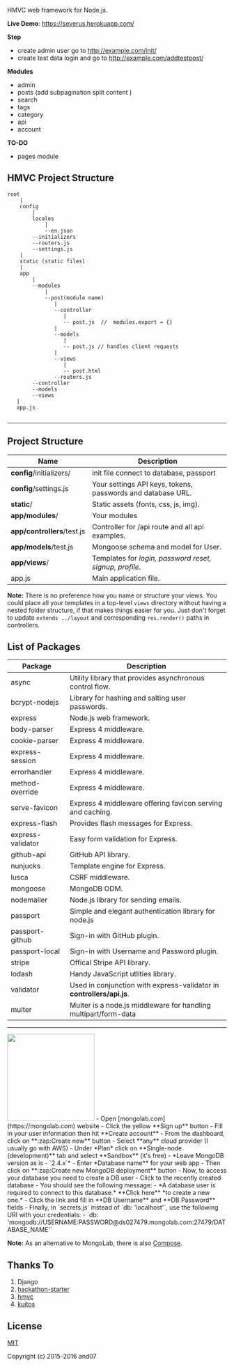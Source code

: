 HMVC web framework for Node.js. 

**Live Demo**: https://severus.herokuapp.com/
 
**Step**
- create admin user go to http://example.com/init/
- create test data login and go to http://example.com/addtestpost/

**Modules**
- admin
- posts (add subpagination split content  <!-- nextpage -->)
- search
- tags
- category
- api
- account

**TO-DO**
- pages module

HMVC Project Structure
-----------------

```
root
    |
    config
        |
        locales
            |
            --en.json
        --initializers
        --routers.js
        --settings.js
    |
    static (static files)
    |
    app
        |
        --modules
            |
            --post(module name)
               |
               --controller
                  |
                  -- post.js  //  modules.export = {}
               |
               --models
                  |
                  -- post.js // handles client requests
               |
               --views
                  |
                  -- post.html
               --routers.js
        --controller      
        --models
        --views
   |
   app.js 
    
```
---
Project Structure
-----------------

| Name                               | Description                                                  |
| ---------------------------------- | ------------------------------------------------------------ |
| **config**/initializers/           | init file connect to database, passport                      |
| **config**/settings.js             | Your settings API keys, tokens, passwords and database URL.  |
| **static**/                        | Static assets (fonts, css, js, img).                         |
| **app/modules**/                   | Your modules             |
| **app/controllers**/test.js        | Controller for /api route and all api examples.              |
| **app/models**/test.js             | Mongoose schema and model for User.                          |
| **app/views**/                     | Templates for *login, password reset, signup, profile*.      |
| app.js                             | Main application file.                                       |

**Note:** There is no preference how you name or structure your views.
You could place all your templates in a top-level `views` directory without
having a nested folder structure, if that makes things easier for you.
Just don't forget to update `extends ../layout`  and corresponding
`res.render()` paths in controllers.

List of Packages
----------------

| Package                         | Description                                                           |
| ------------------------------- | --------------------------------------------------------------------- |
| async                           | Utility library that provides asynchronous control flow.              |
| bcrypt-nodejs                   | Library for hashing and salting user passwords.                       |
| express                         | Node.js web framework.                                                |
| body-parser                     | Express 4 middleware.                                                 |
| cookie-parser                   | Express 4 middleware.                                                 |
| express-session                 | Express 4 middleware.                                                 |
| errorhandler                    | Express 4 middleware.                                                 |
| method-override                 | Express 4 middleware.                                                 |
| serve-favicon                   | Express 4 middleware offering favicon serving and caching.            |
| express-flash                   | Provides flash messages for Express.                                  |
| express-validator               | Easy form validation for Express.                                     |
| github-api                      | GitHub API library.                                                   |
| nunjucks                        | Template engine for Express.                                          |
| lusca                           | CSRF middleware.                                                      |
| mongoose                        | MongoDB ODM.                                                          |
| nodemailer                      | Node.js library for sending emails.                                   |
| passport                        | Simple and elegant authentication library for node.js                 |
| passport-github                 | Sign-in with GitHub plugin.                                           |
| passport-local                  | Sign-in with Username and Password plugin.                            |
| stripe                          | Offical Stripe API library.                                           |
| lodash                          | Handy JavaScript utlities library.                                    |
| validator                       | Used in conjunction with express-validator in **controllers/api.js**. |
| multer                          | Multer is a node.js middleware for handling multipart/form-data       |



---

<img src="http://i.imgur.com/7KnCa5a.png" width="200">
- Open [mongolab.com](https://mongolab.com) website
- Click the yellow **Sign up** button
- Fill in your user information then hit **Create account**
- From the dashboard, click on **:zap:Create new** button
- Select **any** cloud provider (I usually go with AWS)
- Under *Plan* click on **Single-node (development)** tab and select **Sandbox** (it's free)
 - *Leave MongoDB version as is - `2.4.x`*
- Enter *Database name** for your web app
- Then click on **:zap:Create new MongoDB deployment** button
- Now, to access your database you need to create a DB user
- Click to the recently created database
- You should see the following message:
 - *A database user is required to connect to this database.* **Click here** *to create a new one.*
- Click the link and fill in **DB Username** and **DB Password** fields
- Finally, in `secrets.js` instead of `db: 'localhost'`, use the following URI with your credentials:
 - `db: 'mongodb://USERNAME:PASSWORD@ds027479.mongolab.com:27479/DATABASE_NAME'`

**Note:** As an alternative to MongoLab, there is also [Compose](https://www.compose.io/).


## Thanks To
1. Django
2. [hackathon-starter](https://github.com/sahat/hackathon-starter)
3. [hmvc](https://github.com/alexand7u/hmvc)
4. [kuitos](https://github.com/kuitos/kuitos.github.io)


## License

[MIT](http://opensource.org/licenses/MIT)

Copyright (c) 2015-2016 and07
